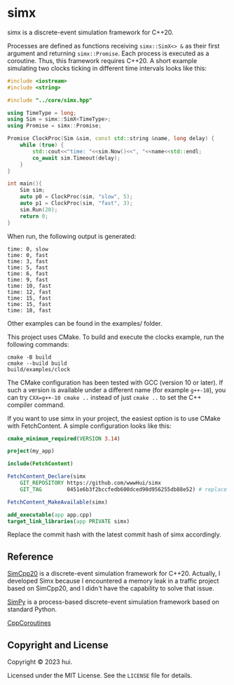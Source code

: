 # simx


simx is a discrete-event simulation framework for C++20.


Processes are defined as functions receiving `simx::SimX<> &` as their first argument and returning `simx::Promise`. Each process is executed as a coroutine. Thus, this framework requires C++20. A short example simulating two clocks ticking in different time intervals looks like this:

```c++
#include <iostream>
#include <string>

#include "../core/simx.hpp"

using TimeType = long;
using Sim = simx::SimX<TimeType>;
using Promise = simx::Promise;

Promise ClockProc(Sim &sim, const std::string &name, long delay) {
    while (true) {
        std::cout<<"time: "<<sim.Now()<<", "<<name<<std::endl;
        co_await sim.Timeout(delay);
    }
}

int main(){
    Sim sim;
    auto p0 = ClockProc(sim, "slow", 5);
    auto p1 = ClockProc(sim, "fast", 3);
    sim.Run(20);
    return 0;
}
```

When run, the following output is generated:

```text
time: 0, slow
time: 0, fast
time: 3, fast
time: 5, fast
time: 6, fast
time: 9, fast
time: 10, fast
time: 12, fast
time: 15, fast
time: 15, fast
time: 18, fast
```

Other examples can be found in the examples/ folder.

This project uses CMake.
To build and execute the clocks example, run the following commands:

```shell
cmake -B build
cmake --build build
build/examples/clock
```

The CMake configuration has been tested with GCC (version 10 or later).
If such a version is available under a different name (for example `g++-10`), you can try `CXX=g++-10 cmake ..` instead of just `cmake ..` to set the C++ compiler command.

If you want to use simx in your project, the easiest option is to use CMake with FetchContent.
A simple configuration looks like this:

```cmake
cmake_minimum_required(VERSION 3.14)

project(my_app)

include(FetchContent)

FetchContent_Declare(simx
    GIT_REPOSITORY https://github.com/wwwHui/simx
    GIT_TAG        0451e6b3f2bccfedb600dced90d956255db88e52) # replace with latest revision

FetchContent_MakeAvailable(simx)

add_executable(app app.cpp)
target_link_libraries(app PRIVATE simx)
```

Replace the commit hash with the latest commit hash of simx accordingly.


## Reference

[SimCpp20](https://github.com/fschuetz04/simcpp20) is a discrete-event simulation framework for C++20. Actually, I developed Simx because I encountered a memory leak in a traffic project based on SimCpp20, and I didn't have the capability to solve that issue.

[SimPy](https://gitlab.com/team-simpy/simpy) is a process-based discrete-event simulation framework based on standard Python. 

[CppCoroutines](https://github.com/bennyhuo/CppCoroutines)

## Copyright and License

Copyright © 2023 hui.

Licensed under the MIT License.
See the `LICENSE` file for details.